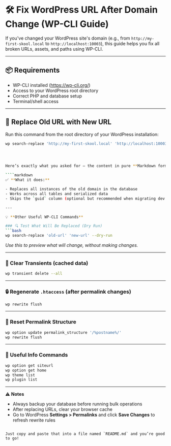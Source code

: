 # 🛠 Fix WordPress URL After Domain Change (WP-CLI Guide)

If you've changed your WordPress site's domain (e.g., from `http://my-first-skool.local` to `http://localhost:10003`), this guide helps you fix all broken URLs, assets, and paths using WP-CLI.

---

## 📦 Requirements

- WP-CLI installed (https://wp-cli.org/)
- Access to your WordPress root directory
- Correct PHP and database setup
- Terminal/shell access

---

## 🔁 Replace Old URL with New URL

Run this command from the root directory of your WordPress installation:

```bash
wp search-replace 'http://my-first-skool.local' 'http://localhost:10003' --skip-columns=guid --all-tables




Here’s exactly what you asked for — the content in pure **Markdown format**, ready to save as a `.md` file:

````markdown
✅ **What it does:**

- Replaces all instances of the old domain in the database  
- Works across all tables and serialized data  
- Skips the `guid` column (optional but recommended when migrating dev URLs)  

---

💡 **Other Useful WP-CLI Commands**

### 🔍 Test What Will Be Replaced (Dry Run)
```bash
wp search-replace 'old-url' 'new-url' --dry-run
````

*Use this to preview what will change, without making changes.*

---

### 🧹 Clear Transients (cached data)

```bash
wp transient delete --all
```

---

### 🔒 Regenerate `.htaccess` (after permalink changes)

```bash
wp rewrite flush
```

---

### 🔄 Reset Permalink Structure

```bash
wp option update permalink_structure '/%postname%/'
wp rewrite flush
```

---

### 🧠 Useful Info Commands

```bash
wp option get siteurl
wp option get home
wp theme list
wp plugin list
```

---

⚠️ **Notes**

* Always backup your database before running bulk operations
* After replacing URLs, clear your browser cache
* Go to WordPress **Settings > Permalinks** and click **Save Changes** to refresh rewrite rules

```

Just copy and paste that into a file named `README.md` and you’re good to go!
```
